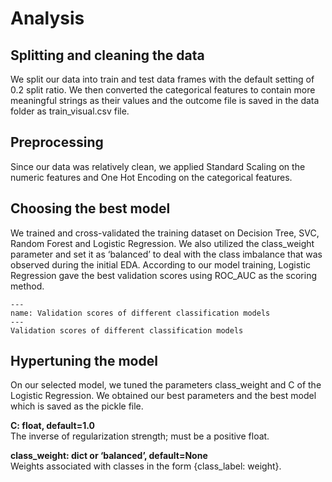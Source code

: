 # Analysis
## Splitting and cleaning the data
We split our data into train and test data frames with the default setting of 0.2 split ratio. We then converted the categorical features to contain more meaningful strings as their values and the outcome file is saved in the data folder as train_visual.csv file.

## Preprocessing
Since our data was relatively clean, we applied Standard Scaling on the numeric features and One Hot Encoding on the categorical features.

## Choosing the best model
We trained and cross-validated the training dataset on Decision Tree, SVC, Random Forest and Logistic Regression. We also utilized the class_weight parameter and set it as ‘balanced’ to deal with the class imbalance that was observed during the initial EDA.
According to our model training, Logistic Regression gave the best validation scores using ROC_AUC as the scoring method.

```{figure} ../results/images/model_results.png
---
name: Validation scores of different classification models
---
Validation scores of different classification models
```

## Hypertuning the model
On our selected model, we tuned the parameters class_weight and C of the Logistic Regression. We obtained our best parameters and the best model which is saved as the pickle file.

**C: float, default=1.0**  
The inverse of regularization strength; must be a positive float.

**class_weight: dict or ‘balanced’, default=None**  
Weights associated with classes in the form {class_label: weight}.